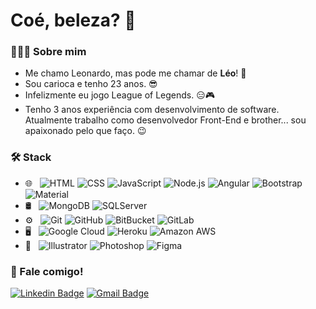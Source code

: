 <h1 align="left"> Coé, beleza? 🤙 </h1>

<h3> 👨🏻‍💻 Sobre mim </h3>

- Me chamo Leonardo, mas pode me chamar de **Léo**! 👊
- Sou carioca e tenho 23 anos. 😎
- Infelizmente eu jogo League of Legends. 😑🎮
- Tenho 3 anos experiência com desenvolvimento de software. Atualmente trabalho como desenvolvedor Front-End e brother... sou apaixonado pelo que faço. 😉

<h3>🛠 Stack</h3>

- 🌐 &nbsp;
  ![HTML](https://img.shields.io/badge/-HTML-333333?style=flat&logo=HTML5)
  ![CSS](https://img.shields.io/badge/-CSS-333333?style=flat&logo=CSS3&logoColor=1572B6)
  ![JavaScript](https://img.shields.io/badge/-JavaScript-333333?style=flat&logo=javascript)
  ![Node.js](https://img.shields.io/badge/-Node.js-333333?style=flat&logo=node.js)
  ![Angular](https://img.shields.io/badge/-Angular-333333?style=flat&logo=angular)
  ![Bootstrap](https://img.shields.io/badge/-Bootstrap-333333?style=flat&logo=bootstrap&logoColor=563D7C)
  ![Material](https://img.shields.io/badge/-Material%20Design-333333?style=flat&logo=material-design&logoColor=1abc9c)
- 🛢 &nbsp;
  ![MongoDB](https://img.shields.io/badge/-MongoDB-333333?style=flat&logo=mongodb)
  ![SQLServer](https://img.shields.io/badge/-SQLServer-333333?style=flat&logo=microsoft-sql-server)
- ⚙️ &nbsp;
  ![Git](https://img.shields.io/badge/-Git-333333?style=flat&logo=git)
  ![GitHub](https://img.shields.io/badge/-GitHub-333333?style=flat&logo=github)
  ![BitBucket](https://img.shields.io/badge/-BitBucket-333333?style=flat&logo=bitbucket)
  ![GitLab](https://img.shields.io/badge/-GitLab-333333?style=flat&logo=gitlab)
- 🖥 &nbsp;
  ![Google Cloud](https://img.shields.io/badge/-Google%20Cloud-333333?style=flat&logo=google-cloud)
  ![Heroku](https://img.shields.io/badge/-Heroku-333333?style=flat&logo=heroku)
  ![Amazon AWS](https://img.shields.io/badge/-Amazon%20AWS-333333?style=flat&logo=amazon-aws)
- 🎨 &nbsp;
  ![Illustrator](https://img.shields.io/badge/-Illustrator-333333?style=flat&logo=adobe-illustrator)
  ![Photoshop](https://img.shields.io/badge/-Photoshop-333333?style=flat&logo=adobe-photoshop)
  ![Figma](https://img.shields.io/badge/-Figma-333333?style=flat&logo=figma)

<h3> 🤝 Fale comigo! </h3>

[![Linkedin Badge](https://img.shields.io/badge/-Leonardo%20Gonçalves-blue?style=flat-square&logo=Linkedin&logoColor=white&link=https://www.linkedin.com/in/leonardo-goncalves-melo/)](https://www.linkedin.com/in/leonardo-goncalves-melo/)
[![Gmail Badge](https://img.shields.io/badge/-leogoncalves.contato@gmail.com-c14438?style=flat-square&logo=Gmail&logoColor=white&link=mailto:leogoncalves.contato@gmail.com)](mailto:leogoncalves.contato@gmail.com)

<!--
**LeoCpii/LeoCpii** is a ✨ _special_ ✨ repository because its `README.md` (this file) appears on your GitHub profile.

Here are some ideas to get you started:

- 🔭 I’m currently working on ...
- 🌱 I’m currently learning ...
- 👯 I’m looking to collaborate on ...
- 🤔 I’m looking for help with ...
- 💬 Ask me about ...
- 📫 How to reach me: ...
- 😄 Pronouns: ...
- ⚡ Fun fact: ...
-->
